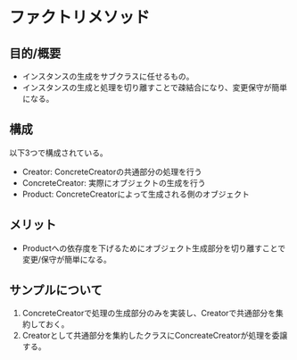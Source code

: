 # ファクトリメソッド
## 目的/概要
* インスタンスの生成をサブクラスに任せるもの。
* インスタンスの生成と処理を切り離すことで疎結合になり、変更保守が簡単になる。

## 構成
以下3つで構成されている。

* Creator: ConcreteCreatorの共通部分の処理を行う
* ConcreteCreator: 実際にオブジェクトの生成を行う
* Product: ConcreteCreatorによって生成される側のオブジェクト

## メリット
* Productへの依存度を下げるためにオブジェクト生成部分を切り離すことで変更/保守が簡単になる。

## サンプルについて
1. ConcreteCreatorで処理の生成部分のみを実装し、Creatorで共通部分を集約しておく。
2. Creatorとして共通部分を集約したクラスにConcreateCreatorが処理を委譲する。
